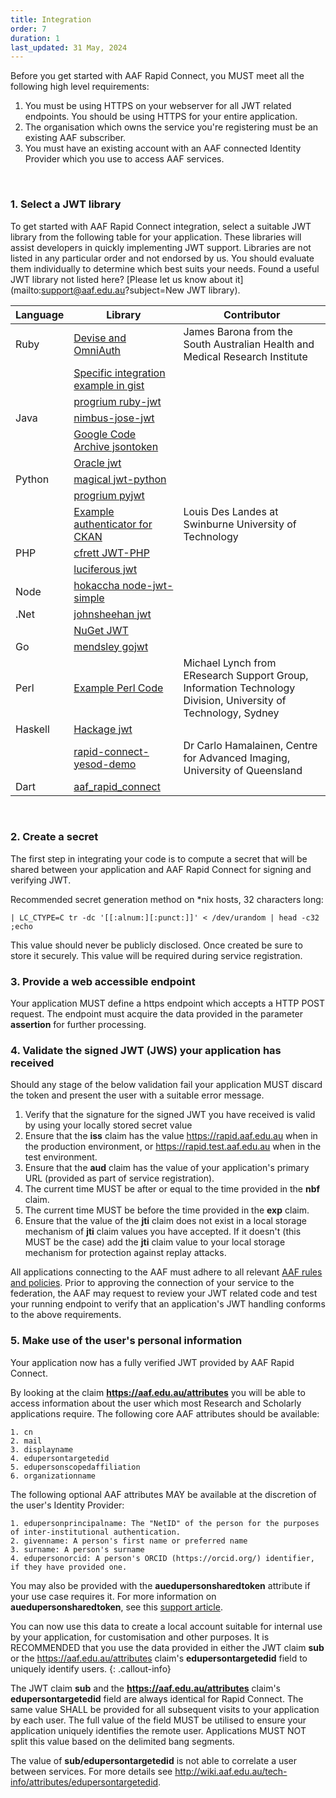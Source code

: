 ```yaml
---
title: Integration
order: 7
duration: 1
last_updated: 31 May, 2024
---
```


Before you get started with AAF Rapid Connect, you MUST meet all the following high level requirements:

1. You must be using HTTPS on your webserver for all JWT related endpoints. You should be using HTTPS for your entire 
   application.
2. The organisation which owns the service you're registering must be an existing AAF subscriber.
3. You must have an existing account with an AAF connected Identity Provider which you use to access AAF services.

<br>

### 1. Select a JWT library

To get started with AAF Rapid Connect integration, select a suitable JWT library from the following table for your
application. These libraries will assist developers in quickly implementing JWT support. Libraries are not listed in
any particular order and not endorsed by us. You should evaluate them individually to determine which best suits
your needs. Found a useful JWT library not listed here? [Please let us know about it](mailto:support@aaf.edu.au?subject=New JWT library).

<table class="table">
   <thead>
      <tr>
         <th>Language</th>
         <th>Library</th>
         <th>Contributor</th>
      </tr>
   </thead>
   <tbody>
      <tr class="table-active">
         <td>Ruby</td>
         <td><a href="https://github.com/jbarona/omniauth-jwt/tree/flexible-options">Devise and OmniAuth</a></td>
         <td>James Barona from the South Australian Health and Medical Research Institute</td>
      </tr>
      <tr class="table-active">
         <td></td>
         <td><a href="https://gist.github.com/jbarona/7574703">Specific integration example in gist</a></td>
         <td></td>
      </tr>
      <tr class="table-active">
         <td></td>
         <td><a href="https://github.com/progrium/ruby-jwt">progrium ruby-jwt</a></td>
         <td></td>
      </tr>
      <tr>
         <td>Java</td>
         <td><a href="https://bitbucket.org/nimbusds/nimbus-jose-jwt/wiki/Home">nimbus-jose-jwt</a></td>
         <td></td>
      </tr>
      <tr>
         <td></td>
         <td><a href="https://code.google.com/p/jsontoken">Google Code Archive jsontoken</a></td>
         <td></td>
      </tr>
      <tr>
         <td></td>
         <td><a href="http://docs.oracle.com/cd/E23943_01/security.1111/e10037/jwt.htm#CIHFBCBG">Oracle jwt</a></td>
         <td></td>
      </tr>
      <tr class="table-active">
         <td>Python</td>
         <td><a href="https://github.com/magical/jwt-python">magical jwt-python</a></td>
         <td></td>
      </tr>
      <tr class="table-active">
         <td></td>
         <td><a href="https://github.com/progrium/pyjwt">progrium pyjwt</a></td>
         <td></td>
      </tr>
      <tr class="table-active">
         <td></td>
         <td><a href="https://pypi.python.org/pypi/ckanext-aaf?">Example authenticator for CKAN</a></td>
         <td>Louis Des Landes at Swinburne University of Technology</td>
      </tr>
      <tr>
         <td>PHP</td>
         <td><a href="https://github.com/cfrett/JWT-PHP">cfrett JWT-PHP</a></td>
         <td></td>
      </tr>
      <tr>
         <td></td>
         <td><a href="https://github.com/luciferous/jwt">luciferous jwt</a></td>
         <td></td>
      </tr>
      <tr class="table-active">
         <td>Node</td>
         <td><a href="https://github.com/hokaccha/node-jwt-simple">hokaccha node-jwt-simple</a></td>
         <td></td>
      </tr>
      <tr>
         <td>.Net</td>
         <td><a href="https://github.com/johnsheehan/jwt">johnsheehan jwt</a></td>
         <td></td>
      </tr>
      <tr>
         <td></td>
         <td><a href="https://nuget.org/packages/JWT">NuGet JWT</a></td>
         <td></td>
      </tr>
      <tr class="table-active">
         <td>Go</td>
         <td><a href="https://github.com/mendsley/gojwt">mendsley gojwt</a></td>
         <td></td>
      </tr>
      <tr>
         <td>Perl</td>
         <td><a href="https://github.com/spikelynch/Osiris/blob/master/Osiris/lib/Osiris/AAF.pm">Example Perl Code</a></td>
         <td>Michael Lynch from EResearch Support Group, Information Technology Division, University of Technology, Sydney</td>
      </tr>
      <tr class="table-active">
         <td>Haskell</td>
         <td><a href="https://hackage.haskell.org/package/jwt">Hackage jwt</a></td>
         <td></td>
      </tr>
      <tr class="table-active">
         <td></td>
         <td><a href="https://github.com/carlohamalainen/rapid-connect-yesod-demo">rapid-connect-yesod-demo</a></td>
         <td>Dr Carlo Hamalainen, Centre for Advanced Imaging, University of Queensland</td>
      </tr>
      <tr>
         <td>Dart</td>
         <td><a href="https://pub.dev/packages/aaf_rapid_connect">aaf_rapid_connect</a></td>
      </tr>
   </tbody>
</table>

<br>

### 2. Create a secret

The first step in integrating your code is to compute a secret that will be shared between your application and AAF Rapid Connect for signing and verifying JWT.

Recommended secret generation method on *nix hosts, 32 characters long:

`| LC_CTYPE=C tr -dc '[[:alnum:][:punct:]]' < /dev/urandom | head -c32 ;echo`

This value should never be publicly disclosed. Once created be sure to store it securely. This value will be required during service registration.

### 3. Provide a web accessible endpoint

Your application MUST define a https endpoint which accepts a HTTP POST request. The endpoint must acquire the data provided in the parameter **assertion** for further processing.

### 4. Validate the signed JWT (JWS) your application has received

Should any stage of the below validation fail your application MUST discard the token and present the user with a suitable error message.

1. Verify that the signature for the signed JWT you have received is valid by using your locally stored secret value
2. Ensure that the **iss** claim has the value https://rapid.aaf.edu.au when in the production environment, or
   https://rapid.test.aaf.edu.au when in the test environment.
3. Ensure that the **aud** claim has the value of your application's primary URL (provided as part of service
   registration).
4. The current time MUST be after or equal to the time provided in the **nbf** claim.
5. The current time MUST be before the time provided in the **exp** claim.
6. Ensure that the value of the **jti** claim does not exist in a local storage mechanism of **jti** claim values you
   have accepted. If it doesn't (this MUST be the case) add the **jti** claim value to your local storage mechanism for
   protection against replay attacks.

All applications connecting to the AAF must adhere to all relevant [AAF rules and policies](https://aaf.edu.au/support/resources/). Prior to approving the connection of your service to the federation, the AAF may request to review your JWT related code and test your running endpoint to verify that an application's JWT handling conforms to the above requirements.

### 5. Make use of the user's personal information

Your application now has a fully verified JWT provided by AAF Rapid Connect.

By looking at the claim **https://aaf.edu.au/attributes** you will be able to access information about the user
which most Research and Scholarly applications require. The following core AAF attributes should be available:

    1. cn
    2. mail
    3. displayname
    4. edupersontargetedid
    5. edupersonscopedaffiliation
    6. organizationname

The following optional AAF attributes MAY be available at the discretion of the user's Identity Provider:

    1. edupersonprincipalname: The "NetID" of the person for the purposes of inter-institutional authentication.
    2. givenname: A person's first name or preferred name
    3. surname: A person's surname
    4. edupersonorcid: A person's ORCID (https://orcid.org/) identifier, if they have provided one.

You may also be provided with the **auedupersonsharedtoken** attribute if your use case requires it. For more information on **auedupersonsharedtoken**, see this [support article](https://support.aaf.edu.au/support/solutions/articles/19000035966-why-is-auedupersonsharedtoken-no-longer-available-).

You can now use this data to create a local account suitable for internal use by your application, for customisation
and other purposes. It is RECOMMENDED that you use the data provided in either the JWT claim **sub** or the
https://aaf.edu.au/attributes claim's **edupersontargetedid** field to uniquely identify users.
{: .callout-info}

The JWT claim **sub** and the **https://aaf.edu.au/attributes** claim's **edupersontargetedid** field are always identical for Rapid Connect. The same value SHALL be provided for all subsequent visits to your application by each user. The full value of the field MUST be utilised to ensure your application uniquely identifies the remote user. Applications MUST NOT split this value based on the delimited bang segments.

The value of **sub/edupersontargetedid** is not able to correlate a user between services. For more details see
http://wiki.aaf.edu.au/tech-info/attributes/edupersontargetedid.